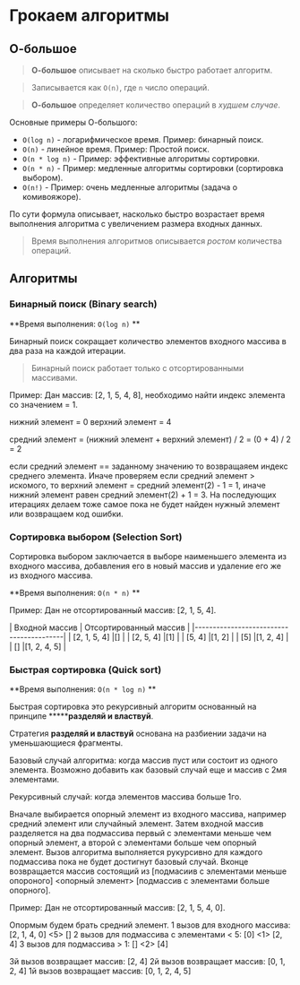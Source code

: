# **Грокаем алгоритмы**

## **О-большое**

> **О-большое** описывает на сколько быстро работает алгоритм.

> Записывается как `O(n)`, где `n` число операций.

> **О-большое** определяет количество операций в *худшем случае*.

Основные примеры О-большого:

+ `O(log n)` - логарифмическое время. Пример: бинарный поиск.
+ `O(n)` - линейное время. Пример: Простой поиск.
+ `O(n * log n)` - Пример: эффективные алгоритмы сортировки.
+ `O(n * n)` - Пример: медленные алгоритмы сортировки (сортировка выбором).
+ `O(n!)` - Пример: очень медленные алгоритмы (задача о комивояжоре).

По сути формула описывает, насколько быстро возрастает время выполнения алгоритма с увеличением размера входных данных.

> Время выполнения алгоритмов описывается *ростом* количества операций.

## Алгоритмы

### Бинарный поиск (Binary search)

**Время выполнения: `O(log n)` **

Бинарный поиск сокращает количество элементов входного массива в два раза на каждой итерации.

> Бинарный поиск работает только с отсортированными массивами.

Пример: Дан массив: [2, 1, 5, 4, 8], необходимо найти индекс элемента со значением = 1.

нижний элемент = 0
верхний элемент = 4

средний элемент = (нижний элемент + верхний элемент) / 2 = (0 + 4) / 2 = 2

если средний элемент == заданному значению то возвращаяем индекс среднего элемента.
Иначе проверяем если средний элемент > искомого, то верхний элемент = средний элемент(2) - 1 = 1,
иначе нижний элемент равен средний элемент(2) + 1 = 3. На последующих итерациях делаем тоже самое
пока не будет найден нужный элемент или возвращаем код ошибки.

### Сортировка выбором (Selection Sort)

Сортировка выбором заключается в выборе наименьшего элемента из входного массива,
добавления его в новый массив и удаление его же из входного массива.

**Время выполнения: `O(n * n)` **

Пример: Дан не отсортированный массив: [2, 1, 5, 4].

| Входной массив | Отсортированный массив |
|-----------------------------------------|
| [2, 1, 5, 4]   |[]                      |
| [2, 5, 4]      |[1]                     |
| [5, 4]         |[1, 2]                  |
| [5]            |[1, 2, 4]               |
| []             |[1, 2, 4, 5]            |

### Быстрая сортировка (Quick sort)

**Время выполнения: `O(n * log n)` **

Быстрая сортировка это рекурсивный алгоритм основанный на принципе *******разделяй и властвуй**.

Стратегия **разделяй и властвуй** основана на разбиении задачи на уменьшающиеся фрагменты.

Базовый случай алгоритма: когда массив пуст или состоит из одного элемента. Возможно добавить как базовый случай еще и массив с 2мя элементами.

Рекурсивный случай: когда элементов массива больше 1го.

Вначале выбирается опорный элемент из входного массива, например средний элемент или случайный элемент. Затем входной массив разделяется на два подмассива первый с элементами меньше чем опорный элемент, а второй с элементами больше чем опорный элемент. Вызов алгоритма выполняется рукурсивно для каждого подмассива пока не будет достигнут базовый случай. Вконце возвращается массив состоящий из [подмасиив с элементами меньше опороного] <опорный элемент> [подмассив с элементами больше опорного].

Пример: Дан не отсортированный массив: [2, 1, 5, 4, 0].

Опормым будем брать средний элемент.
1 вызов для входного массива:
[2, 1, 4, 0] <5> []
2 вызов для подмассива с элементами < 5:
[0] <1> [2, 4]
3 вызов для подмассива > 1:
[] <2> [4]

3й вызов возвращает массив: [2, 4]
2й вызов возвращает массив: [0, 1, 2, 4]
1й вызов возвращает массив: [0, 1, 2, 4, 5]
